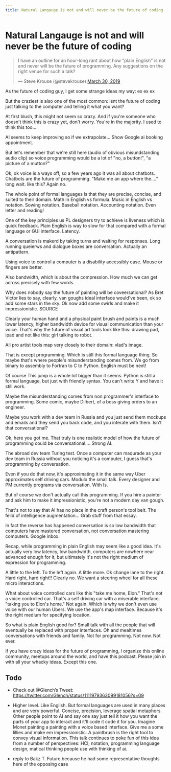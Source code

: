 ```yaml
---
title: Natural Langauge is not and will never be the future of coding
---
```


# Natural Langauge is not and will never be the future of coding

<blockquote class="twitter-tweet" data-lang="en"><p lang="en" dir="ltr">I have an outline for an hour-long rant about how &quot;plain English&quot; is not and never will be the future of programming. Any suggestions on the right venue for such a talk?</p>&mdash; Steve Krouse (@stevekrouse) <a href="https://twitter.com/stevekrouse/status/1111961930930053120?ref_src=twsrc%5Etfw">March 30, 2019</a></blockquote>

As the future of coding guy, I get some strange ideas my way: ex ex ex

But the craziest is also one of the most common: isnt the future of coding just talking to the computer and telling it what you want?

At first blush, this might not seem so crazy. And if you're someone who doesn't think this is crazy yet, don't worry. You're in the majority. I used to think this too...

AI seems to keep improving so if we extrapolate... Show Google ai booking appointment.

But let's remember that we're still here (audio of obvious misundstanding audio clip) so voice programming would be a lot of "no, a button!", "a picture of a mutton?"

Ok, ok voice is a ways off, so a few years ago it was all about chatbots. Chatbots are the future of programming. "Make me an app where the...." long wait. like this? Again no. 

The whole point of formal languages is that they are precise, concise, and suited to their domain. Math in English vs formula. Music in English vs notation. Sowing notation. Baseball notation. Accounting notation. Even letter and reading!

One of the key principles us PL designers try to achieve is liveness which is quick feedback. Plain English is way to slow for that compared with a formal language or GUI interface. Latency. 

A conversation is makerd by taking turns and waiting for responses. Long running queierws and dialogue boxes are conversation. Actually an antipattern. 

Using voice to control a computer is a disability accessibly case. Mouse or fingers are better. 

Also bandwidth, which is about the compression. How much we can get across precisely with few words. 

Why does nobody say the future of painting will be coveersational? As Bret Victor lies to say, clearly, van goughs ideal interface would've been, ok so add some stars in the sky. Ok now add some swirls and make it impressionistic. SOURCE

Clearly your human hand and a physical paint brush and paints is a much lower latency, higher bandwidth device for visual communication than your voice. That's why the future of visual art tools look like this: drawing pad, ipad and not like this: girl talking to robot. 

All pro artist tools map very closely to their domain: vlad's image. 

That is except programming. Which is still this formal language thing. So maybe that's where people's misunderstanding comes from. We go from binary to assembly to Fortran to C to Python. English must be next! 

Of course This jump is a whole lot bigger than it seems. Python is still a formal language, but just with friendly syntax. You can't write Y and have it still work. 

Maybe the misunderstanding comes from non programmer's interface to programming. Some comic, maybe Dilbert, of a boss giving orders to an engineer. 

Maybe you work with a dev team in Russia and you just send them mockups and emails and they send you back code, and you interate with them. Isn't that conversational?

Ok, here you got me. That truly is one realistic model of how the future of programming could be conversational.... Strong AI. 

The abroad dev team Turing test. Once a computer can maqurade as your dev team in Russia without you noticing it's a computer, I guess that's programming by conversation. 

Even if you do that now, it's approximating it in the same way Uber approximates self driving cars. Modulo the small talk. Every designer and PM currently programs via conversation. With Is. 

But of course we don't actually call this programming. If you hire a painter and ask him to make it impressionistic, you're not a modern day van gough. 

That's not to say that AI has no place in the craft person's tool belt. The feild of intelligence augmentation... Grab stuff from that essay. 

In fact the reverse has happened  conversation is so low bandwidth that computers have mastered conversation, not conversation mastering computers. Google inbox. 

Recap, while programming in plain English may seem like a good idea. It's actually very low latency, low bandwidth, computers are nowhere near advanced enough for it, but ultimately it's not the right medium of expression for programming. 

A little to the left. To the left again. A little more. Ok change lane to the right. Hard right, hard right!! Clearly no. We want a steering wheel for all these micro interactions. 

What about voice controlled cars like this "take me home, Elon." That's not a voice controlled car. That's a self driving car with a miserable interface. "taking you to Elon's home." Not again. Which is why we don't even use voice with our human Ubers. We use the app's map interface. Because it's the right medium for specifying location. 

So what is plain English good for? Small talk with all the people that will eventually be replaced with proper interfaces. Oh and mealtimes conversations with friends and family. Not for programming. Not now. Not ever. 

If you have crazy ideas for the future of programming, I organize this online community, meetups around the world, and have this podcast. Please join in with all your whacky ideas. Except this one. 

## Todo

* Check out @Glench’s Tweet: https://twitter.com/Glench/status/1111979363099181056?s=09

* Higher level. Like English. But formal languages are used in many places and are very powerful. Concise, precision, leverage spatial metaphors. 
Other people point to AI and say one say just tell it how you want the parts of your app to interact and it'll code it code it for you. Imagine Monet painting a painting with a voice based interface. Give me a some lillies and make em impressionistic. A paintbrush is the right tool to convey visual information. 
This talk continues to poke fun of this idea from a number of perspectives: HCI, notation, programming language design, matical thinking people use with thinking of ai. 

* reply to Bakz T. Future because he had some representative thoughts here of the opposing case
